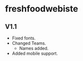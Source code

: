 # freshfoodwebiste

## V1.1

* Fixed fonts.
* Changed Teams.
    * Names added.
* Added mobile support.